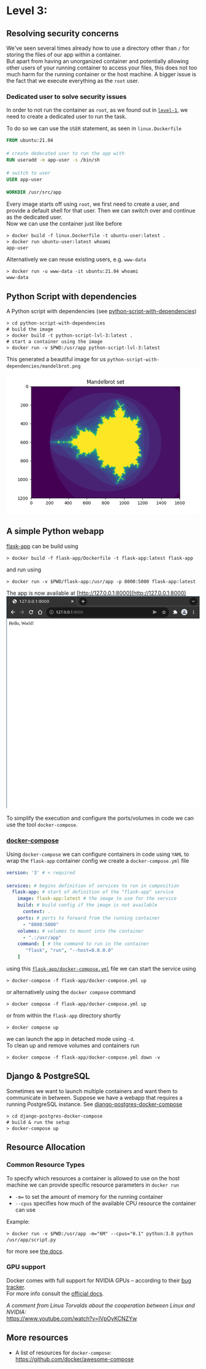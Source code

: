 # Level 3:

## Resolving security concerns
We've seen several times already how to use a directory other than
`/` for storing the files of our app within a container.  
But apart from having an unorganized container and potentially allowing other users of your running
container to access your files, this does not too much harm for the running container or the host machine. 
A bigger issue is the fact that we execute everything as the `root` user.
### Dedicated user to solve security issues
In order to not run the container as `root`, as we found out in [`level-1`](/level-1), we
need to create a dedicated user to run the task.

To do so we can use the `USER` statement, as seen in `linux.Dockerfile`

```dockerfile
FROM ubuntu:21.04

# create dedecated user to run the app with
RUN useradd -m app-user -s /bin/sh

# switch to user
USER app-user

WORKDIR /usr/src/app
```
Every image starts off using `root`, we first need to create a user, and provide a default shell for that user.
Then we can switch over and continue as the dedicated user.  
Now we can use the container just like before

```shell
> docker build -f linux.Dockerfile -t ubuntu-user:latest .
> docker run ubuntu-user:latest whoami
app-user
```
Alternatively we can reuse existing users, e.g. `www-data`
```shell
> docker run -u www-data -it ubuntu:21.04 whoami
www-data
```


## Python Script with dependencies
A Python script with dependencies
(see [python-script-with-dependencies](python-script-with-dependencies))

```shell
> cd python-script-with-dependencies
# build the image
> docker build -t python-script-lvl-3:latest .
# start a container using the image
> docker run -v $PWD:/usr/app python-script-lvl-3:latest
```
This generated a beautiful image for us `python-script-with-dependencies/mandelbrot.png`  
![mandelbrot.png](mandelbrot.png)
## A simple Python webapp
[flask-app](flask-app) can be build using
```shell
> docker build -f flask-app/Dockerfile -t flask-app:latest flask-app 
```
and run using
```shell
> docker run -v $PWD/flask-app:/usr/app -p 8000:5000 flask-app:latest
```
The app is now available at [http://127.0.0.1:8000](http://127.0.0.1:8000)  
![flask-app.png](flask-app.png)

To simplify the execution and configure the ports/volumes in code
we can use the tool `docker-compose`.
### [docker-compose](https://docs.docker.com/compose/)
Using `docker-compose` we can configure containers in code using `YAML`
to wrap the `flask-app` container config we create a `docker-compose.yml` file
```yaml
version: '3' # < required

services: # begins definition of services to run in composition
  flask-app: # start of definition of the "flask-app" service
    image: flask-app:latest # the image to use for the service
    build: # build config if the image is not available
      context: .
    ports: # ports to forward from the running container
      - "8000:5000"
    volumes: # volumes to mount into the container
      - ".:/usr/app"
    command: [ # the command to run in the container
       "flask", "run", "--host=0.0.0.0"
    ]
```
using this [`flask-app/docker-compose.yml`](flask-app/docker-compose.yml) file we can start the service using
```shell
> docker-compose -f flask-app/docker-compose.yml up
```
or alternatively using the `docker compose` command
```shell
> docker compose -f flask-app/docker-compose.yml up
```
or from within the `flask-app` directory shortly
```shell
> docker compose up
```
we can launch the app in detached mode using `-d`.  
To clean up and remove volumes and containers run
```shell
> docker compose -f flask-app/docker-compose.yml down -v
```

## Django & PostgreSQL
Sometimes we want to launch multiple containers and want them to communicate in between.
Suppose we have a webapp that requires a running PostgreSQL instance.
See [django-postgres-docker-compose](django-postgres-docker-compose)
```shell
> cd django-postgres-docker-compose
# build & run the setup
> docker-compose up
```

## Resource Allocation
### Common Resource Types
To specify which resources a container is allowed to use on the host machine we can provide
specific resource parameters in `docker run`
- `-m=` to set the amount of memory for the running container
- `--cpus` specifies how much of the available CPU resource the container can use

Example:
```shell
> docker run -v $PWD:/usr/app -m="6M" --cpus="0.1" python:3.8 python /usr/app/script.py
```
for more see [the docs](https://docs.docker.com/config/containers/resource_constraints/).

### GPU support
Docker comes with full support for NVIDIA GPUs – according to their [bug tracker](https://github.com/docker/cli/issues/2063).  
For more info consult the [official docs](https://docs.docker.com/config/containers/resource_constraints/#gpu).


_A comment from Linus Torvalds about the cooperation between Linux and NVIDIA:_  
https://www.youtube.com/watch?v=IVpOyKCNZYw

## More resources
- A list of resources for `docker-compose`: https://github.com/docker/awesome-compose

